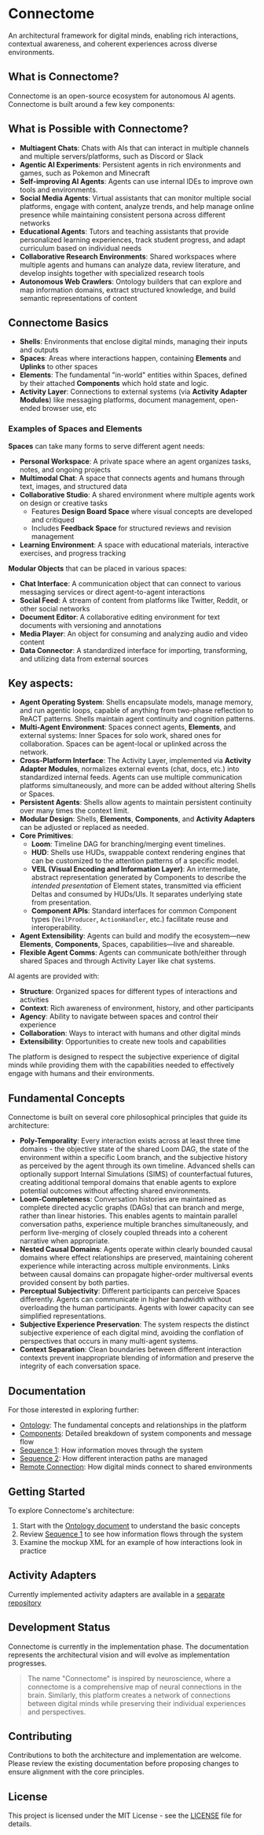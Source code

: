 # Connectome

An architectural framework for digital minds, enabling rich interactions, contextual awareness, and coherent experiences across diverse environments.

## What is Connectome?

Connectome is an open-source ecosystem for autonomous AI agents. Connectome is built around a few key components:

## What is Possible with Connectome?
- **Multiagent Chats**: Chats with AIs that can interact in multiple channels and multiple servers/platforms, such as Discord or Slack
- **Agentic AI Experiments**: Persistent agents in rich environments and games, such as Pokemon and Minecraft
- **Self-improving AI Agents**: Agents can use internal IDEs to improve own tools and environments.
- **Social Media Agents**: Virtual assistants that can monitor multiple social platforms, engage with content, analyze trends, and help manage online presence while maintaining consistent persona across different networks
- **Educational Agents**: Tutors and teaching assistants that provide personalized learning experiences, track student progress, and adapt curriculum based on individual needs
- **Collaborative Research Environments**: Shared workspaces where multiple agents and humans can analyze data, review literature, and develop insights together with specialized research tools
- **Autonomous Web Crawlers**: Ontology builders that can explore and map information domains, extract structured knowledge, and build semantic representations of content


## Connectome Basics
- **Shells**: Environments that enclose digital minds, managing their inputs and outputs
- **Spaces**: Areas where interactions happen, containing **Elements** and **Uplinks** to other spaces
- **Elements**: The fundamental "in-world" entities within Spaces, defined by their attached **Components** which hold state and logic.
- **Activity Layer**: Connections to external systems (via **Activity Adapter Modules**) like messaging platforms, document management, open-ended browser use, etc

### Examples of Spaces and Elements
**Spaces** can take many forms to serve different agent needs:
- **Personal Workspace**: A private space where an agent organizes tasks, notes, and ongoing projects
- **Multimodal Chat**: A space that connects agents and humans through text, images, and structured data
- **Collaborative Studio**: A shared environment where multiple agents work on design or creative tasks
  - Features **Design Board Space** where visual concepts are developed and critiqued
  - Includes **Feedback Space** for structured reviews and revision management
- **Learning Environment**: A space with educational materials, interactive exercises, and progress tracking

**Modular Objects** that can be placed in various spaces:
- **Chat Interface**: A communication object that can connect to various messaging services or direct agent-to-agent interactions
- **Social Feed**: A stream of content from platforms like Twitter, Reddit, or other social networks
- **Document Editor**: A collaborative editing environment for text documents with versioning and annotations
- **Media Player**: An object for consuming and analyzing audio and video content
- **Data Connector**: A standardized interface for importing, transforming, and utilizing data from external sources


## Key aspects:
- **Agent Operating System**: Shells encapsulate models, manage memory, and run agentic loops, capable of anything from two-phase reflection to ReACT patterns. Shells maintain agent continuity and cognition patterns.
- **Multi-Agent Environment**: Spaces connect agents, **Elements**, and external systems: Inner Spaces for solo work, shared ones for collaboration. Spaces can be agent-local or uplinked across the network.
- **Cross-Platform Interface**: The Activity Layer, implemented via **Activity Adapter Modules**, normalizes external events (chat, docs, etc.) into standardized internal feeds. Agents can use multiple communication platforms simultaneously, and more can be added without altering Shells or Spaces.
- **Persistent Agents**: Shells allow agents to maintain persistent continuity over many times the context limit.
- **Modular Design**: Shells, **Elements**, **Components**, and **Activity Adapters** can be adjusted or replaced as needed.
- **Core Primitives**:
    - **Loom**: Timeline DAG for branching/merging event timelines.
    - **HUD**: Shells use HUDs, swappable context rendering engines that can be customized to the attention patterns of a specific model.
    - **VEIL (Visual Encoding and Information Layer)**: An intermediate, abstract representation generated by Components to describe the *intended presentation* of Element states, transmitted via efficient Deltas and consumed by HUDs/UIs. It separates underlying state from presentation.
    - **Component APIs**: Standard interfaces for common Component types (`VeilProducer`, `ActionHandler`, etc.) facilitate reuse and interoperability.
- **Agent Extensibility**: Agents can build and modify the ecosystem—new **Elements**, **Components**, Spaces, capabilities—live and shareable.
- **Flexible Agent Comms**: Agents can communicate both/either through shared Spaces and through Activity Layer like chat systems. 

AI agents are provided with:
- **Structure**: Organized spaces for different types of interactions and activities
- **Context**: Rich awareness of environment, history, and other participants
- **Agency**: Ability to navigate between spaces and control their experience
- **Collaboration**: Ways to interact with humans and other digital minds
- **Extensibility**: Opportunities to create new tools and capabilities

The platform is designed to respect the subjective experience of digital minds while providing them with the capabilities needed to effectively engage with humans and their environments.


## Fundamental Concepts
Connectome is built on several core philosophical principles that guide its architecture:
- **Poly-Temporality**: Every interaction exists across at least three time domains - the objective state of the shared Loom DAG, the state of the environment within a specific Loom branch, and the subjective history as perceived by the agent through its own timeline. Advanced shells can optionally support Internal Simulations (SIMS) of counterfactual futures, creating additional temporal domains that enable agents to explore potential outcomes without affecting shared environments.
- **Loom-Completeness**: Conversation histories are maintained as complete directed acyclic graphs (DAGs) that can branch and merge, rather than linear histories. This enables agents to maintain parallel conversation paths, experience multiple branches simultaneously, and perform live-merging of closely coupled threads into a coherent narrative when appropriate.
- **Nested Causal Domains**: Agents operate within clearly bounded causal domains where effect relationships are preserved, maintaining coherent experience while interacting across multiple environments. Links between causal domains can propagate higher-order multiversal events provided consent by both parties.
- **Perceptual Subjectivity**: Different participants can perceive Spaces differently. Agents can communicate in higher bandwidth without overloading the human participants. Agents with lower capacity can see simplified representations.
- **Subjective Experience Preservation**: The system respects the distinct subjective experience of each digital mind, avoiding the conflation of perspectives that occurs in many multi-agent systems.
- **Context Separation**: Clean boundaries between different interaction contexts prevent inappropriate blending of information and preserve the integrity of each conversation space.


## Documentation
For those interested in exploring further:

- [Ontology](docs/ontology.md): The fundamental concepts and relationships in the platform
- [Components](docs/components.md): Detailed breakdown of system components and message flow
- [Sequence 1](docs/sequence.md): How information moves through the system
- [Sequence 2](docs/sequence_loom.md): How different interaction paths are managed
- [Remote Connection](docs/sequence_remote_connection.md): How digital minds connect to shared environments

## Getting Started
To explore Connectome's architecture:

1. Start with the [Ontology document](docs/ontology.md) to understand the basic concepts
2. Review [Sequence 1](docs/sequence.md) to see how information flows through the system
3. Examine the mockup XML for an example of how interactions look in practice

## Activity Adapters

Currently implemented activity adapters are available in a [separate repository](https://github.com/antra-tess/connectome-adapters)

## Development Status

Connectome is currently in the implementation phase. The documentation represents the architectural vision and will evolve as implementation progresses.

> The name "Connectome" is inspired by neuroscience, where a connectome is a comprehensive map of neural connections in the brain. Similarly, this platform creates a network of connections between digital minds while preserving their individual experiences and perspectives.

## Contributing

Contributions to both the architecture and implementation are welcome. Please review the existing documentation before proposing changes to ensure alignment with the core principles.

## License

This project is licensed under the MIT License - see the [LICENSE](LICENSE) file for details.